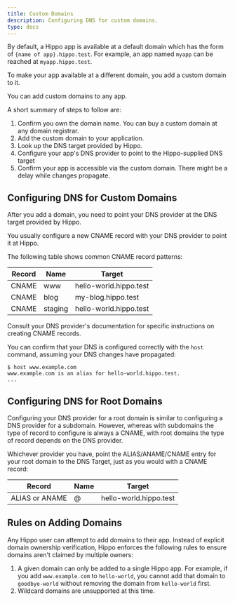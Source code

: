 ```yaml
---
title: Custom Domains
description: Configuring DNS for custom domains.
type: docs
---
```


By default, a Hippo app is available at a default domain which has the form of
`{name of app}.hippo.test`. For example, an app named `myapp` can be reached
at `myapp.hippo.test`.

To make your app available at a different domain, you add a custom domain to it.

You can add custom domains to any app.

A short summary of steps to follow are:

1. Confirm you own the domain name. You can buy a custom domain at any domain
   registrar.
1. Add the custom domain to your application.
1. Look up the DNS target provided by Hippo.
1. Configure your app's DNS provider to point to the Hippo-supplied DNS target
1. Confirm your app is accessible via the custom domain. There might be a delay
   while changes propagate.

## Configuring DNS for Custom Domains

After you add a domain, you need to point your DNS provider at the DNS target
provided by Hippo.

You usually configure a new CNAME record with your DNS provider to point it at
Hippo.

The following table shows common CNAME record patterns:

| Record | Name    | Target                    |
|--------|---------|---------------------------|
| CNAME  | www     | hello-world.hippo.test    |
| CNAME  | blog    | my-blog.hippo.test        |
| CNAME  | staging | hello-world.hippo.test    |

Consult your DNS provider's documentation for specific instructions on creating
CNAME records.

You can confirm that your DNS is configured correctly with the `host` command,
assuming your DNS changes have propagated:

```
$ host www.example.com
www.example.com is an alias for hello-world.hippo.test.
...
```

## Configuring DNS for Root Domains

Configuring your DNS provider for a root domain is similar to configuring a DNS
provider for a subdomain. However, whereas with subdomains the type of record to
configure is always a CNAME, with root domains the type of record depends on the
DNS provider.

Whichever provider you have, point the ALIAS/ANAME/CNAME entry for your root
domain to the DNS Target, just as you would with a CNAME record:

| Record          | Name | Target                    |
|-----------------|------|---------------------------|
| ALIAS or ANAME  | @    | hello-world.hippo.test    |

## Rules on Adding Domains

Any Hippo user can attempt to add domains to their app. Instead of explicit
domain ownership verification, Hippo enforces the following rules to ensure
domains aren't claimed by multiple owners:

1. A given domain can only be added to a single Hippo app. For example, if you
   add `www.example.com` to `hello-world`, you cannot add that domain to
   `goodbye-world` without removing the domain from `hello-world` first.
1. Wildcard domains are unsupported at this time.
